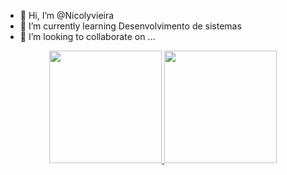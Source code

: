 - 👋 Hi, I’m @Nicolyvieira
- 🌱 I’m currently learning  Desenvolvimento de sistemas 
- 💞️ I’m looking to collaborate on ...


<div align="center">
  <a href="https://github.com/Nicolyvieira">
  <img height="180em" src="https://github-readme-stats.vercel.app/api?username=Nicolyvieira&show_icons=true&theme=dracula&include_all_commits=true&count_private=true"/>
  <img height="180em" src="https://github-readme-stats.vercel.app/api/top-langs/?username=Nicolyvieira&layout=compact&langs_count=7&theme=dracula"/>
</div>
